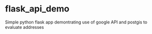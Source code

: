 # flask_api_demo
Simple python flask app demontrating use of google API and postgis to evaluate addresses
